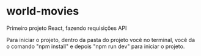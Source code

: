 # world-movies
Primeiro projeto React, fazendo requisições API


Para iniciar o projeto, dentro da pasta do  projeto você no terminal, você da o comando "npm install" e depois "npm run dev" para iniciar o projeto.
